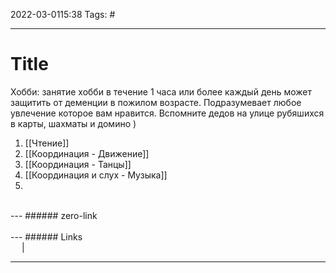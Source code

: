 2022-03-0115:38
Tags: #

---
# Title

Хобби: занятие хобби в течение 1 часа или более каждый день может защитить от деменции в пожилом возрасте. Подразумевает любое увлечение которое вам нравится. Вспомните дедов на улице рубяшихся в карты, шахматы и домино )
1. [[Чтение]]
2. [[Координация - Движение]]
3. [[Координация - Танцы]]
4. [[Координация и слух - Музыка]] 
5. 




</br>
---
###### zero-link </br>

</br>
---
###### Links </br>
 &emsp; | &emsp; 


---
